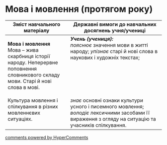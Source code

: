 <div id="hypercomments_widget" class="js-hypercomments-widget invisible"></div>

# Мова і мовлення (протягом року)

<table>
  <tr>
    <td width="40%" align="center"><b>Зміст навчального матеріалу</b></td>
    <td width="60%" align="center"><b>Державні вимоги до навчальних досягнень учня/учениці</b></td>
  </tr>
<tbody>
  <tr>
    <td width="40%" style="vertical-align:top !important;">
    <p><b>Мова і мовлення</b><br>
Мова – жива скарбниця історії народу. Неперервне поповнення словникового складу мови. Старі й нові слова в мові.</td>
    <td width="60%" style="vertical-align:top !important;">
<i><b>Учень (учениця):</b></i><br>
<i>пояснює</i> значення мови в житті народу; <i>упізнає</i> старі й нові слова в наукових і художніх текстах;</td>
  </tr>
  <tr>
    <td width="40%" style="vertical-align:top !important;">
Культура мовлення і спілкування в різних мовленнєвих ситуаціях.</td>
    <td width="60%" style="vertical-align:top !important;">
<i>знає</i> основні ознаки культури усного і писемного мовлення; <i>володіє</i> лексичними засобами її вираження з огляду на ситуацію та учасників спілкування.</td>
  </tr>
</tbody>
</table>

<div class="js-hypercomments-container">
<a href="http://hypercomments.com" class="hc-link" title="comments widget">comments powered by HyperComments</a>
</div>
